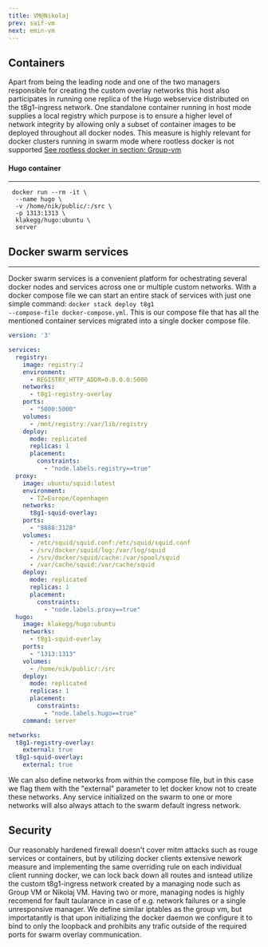 ```yaml
---
title: VM@Nikolaj
prev: saif-vm
next: emin-vm
---
```

## Containers
Apart from being the leading node and one of the two managers 
responsible for creating the custom overlay networks this host also 
participates in running one replica of the Hugo webservice distributed 
on the t8g1-ingress network.
One standalone container running in host mode supplies a local 
registry which purpose is to ensure 
a higher level of network integrity by allowing only a subset of 
container images to be deployed throughout all docker nodes. This 
measure is highly relevant for docker clusters running in swarm mode 
where rootless docker is not supported [See rootless docker in section: 
Group-vm](/group-vm)  

#### Hugo container
---
```shell
 docker run --rm -it \
  --name hugo \
  -v /home/nik/public/:/src \
  -p 1313:1313 \
  klakegg/hugo:ubuntu \
  server
```

## Docker swarm services
---
Docker swarm services is a convenient platform for ochestrating several 
docker nodes and services across one or multiple custom networks.
With a docker compose file we can start an entire stack of services 
with just one simple command: <code>docker stack deploy t8g1 
--compose-file docker-compose.yml</code>.
This is our compose file that has all the mentioned container services 
migrated into a single docker compose file.

```yml
version: '3'

services:
  registry:
    image: registry:2
    environment:
      - REGISTRY_HTTP_ADDR=0.0.0.0:5000
    networks:
      - t8g1-registry-overlay
    ports:
      - "5000:5000"
    volumes:
      - /mnt/registry:/var/lib/registry
    deploy:
      mode: replicated
      replicas: 1
      placement:
        constraints:
          - "node.labels.registry==true"
  proxy:
    image: ubuntu/squid:latest
    environment:
      - TZ=Europe/Copenhagen
    networks:
      t8g1-squid-overlay:
    ports:
      - "8888:3128"
    volumes:
      - /etc/squid/squid.conf:/etc/squid/squid.conf
      - /srv/docker/squid/log:/var/log/squid
      - /srv/docker/squid/cache:/var/spool/squid
      - /var/cache/squid:/var/cache/squid
    deploy:
      mode: replicated
      replicas: 1
      placement:
        constraints:
          - "node.labels.proxy==true"
  hugo:
    image: klakegg/hugo:ubuntu
    networks:
      - t8g1-squid-overlay
    ports:
      - "1313:1313"
    volumes:
      - /home/nik/public/:/src
    deploy:
      mode: replicated
      replicas: 1
      placement:
        constraints:
          - "node.labels.hugo==true"
    command: server

networks:
  t8g1-registry-overlay:
    external: true
  t8g1-squid-overlay:
    external: true
```

We can also define networks from within the compose file, but in this 
case we flag them with the "external" parameter to let docker know not 
to create these networks.
Any service initialized on the swarm to one or more networks will also 
always attach to the swarm default ingress network.

## Security
Our reasonably hardened firewall doesn't cover mitm attacks such as 
rouge services or containers, but by utilizing docker clients extensive 
nework measure and implementing the same overriding rule on each 
individual client running docker, we can lock back down all routes and 
isntead utilize the custom t8g1-ingress network created by a managing 
node such as Group VM or Nikolaj VM. Having two or more, managing nodes 
is highly recomend for fault taularance in case of e.g. network 
failures or a single unresponsive manager. We define similar iptables 
as the group vm, but importatantly is that upon initializing the docker 
daemon we configure it to bind to only the loopback and prohibits any 
trafic outside of the required ports for swarm overlay communication.
